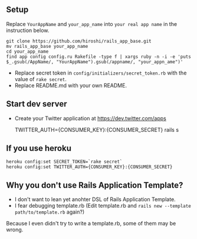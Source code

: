 ## Setup

Replace `YourAppName` and `your_app_name` into `your real app name` in the instruction below.

    git clone https://github.com/hiroshi/rails_app_base.git
    mv rails_app_base your_app_name
    cd your_app_name
    find app config config.ru Rakefile -type f | xargs ruby -n -i -e 'puts $_.gsub(/AppName/, "YourAppName").gsub(/appname/, "your_appn_ame")'

- Replace secret token in `config/initializers/secret_token.rb` with the value of `rake secret`.
- Replace README.md with your own README.


## Start dev server

- Create your Twitter application at https://dev.twitter.com/apps

    TWITTER_AUTH={CONSUMER_KEY}:{CONSUMER_SECRET} rails s


## If you use heroku

    heroku config:set SECRET_TOKEN=`rake secret`
    heroku config:set TWITTER_AUTH={CONSUMER_KEY}:{CONSUMER_SECRET}


## Why you don't use Rails Application Template?

- I don't want to lean yet anohter DSL of Rails Application Template.
- I fear debugging template.rb (Edit template.rb and `rails new --template path/to/template.rb` again?)

Because I even didn't try to write a template.rb, some of them may be wrong.
